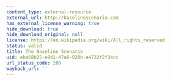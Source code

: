 ```yaml
---
content_type: external-resource
external_url: http://baselinescenario.com
has_external_license_warning: true
hide_download: true
hide_download_original: null
license: https://en.wikipedia.org/wiki/All_rights_reserved
status: valid
title: The Baseline Scenario
uid: eba68b25-e8d1-47a6-928b-a4732f2f34cc
url_status_code: 200
wayback_url: ''
---
```

